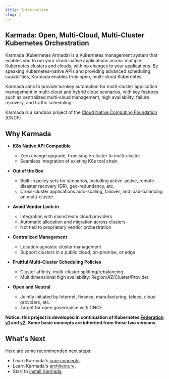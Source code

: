 ```yaml
---
title: Introduction
slug: /
---
```


## Karmada: Open, Multi-Cloud, Multi-Cluster Kubernetes Orchestration

Karmada (Kubernetes Armada) is a Kubernetes management system that enables you to run your cloud-native applications across multiple Kubernetes clusters and clouds, with no changes to your applications. By speaking Kubernetes-native APIs and providing advanced scheduling capabilities, Karmada enables truly open, multi-cloud Kubernetes.

Karmada aims to provide turnkey automation for multi-cluster application management in multi-cloud and hybrid cloud scenarios,
with key features such as centralized multi-cloud management, high availability, failure recovery, and traffic scheduling.

Karmada is a sandbox project of the [Cloud Native Computing Foundation](https://cncf.io/) (CNCF).

## Why Karmada

- __K8s Native API Compatible__
    - Zero change upgrade, from single-cluster to multi-cluster
    - Seamless integration of existing K8s tool chain

- __Out of the Box__
    - Built-in policy sets for scenarios, including active-active, remote disaster recovery (DR), geo-redundancy, etc.
    - Cross-cluster applications auto-scaling, failover, and load-balancing on multi-cluster.

- __Avoid Vendor Lock-in__
    - Integration with mainstream cloud providers
    - Automatic allocation and migration across clusters
    - Not tied to proprietary vendor orchestration

- __Centralized Management__
    - Location agnostic cluster management
    - Support clusters in a public cloud, on-premise, or edge

- __Fruitful Multi-Cluster Scheduling Policies__
    - Cluster affinity, multi-cluster splitting/rebalancing
    - Multidimensional high availability: Region/AZ/Cluster/Provider

- __Open and Neutral__
    - Jointly initiated by Internet, finance, manufacturing, teleco, cloud providers, etc.
    - Target for open governance with CNCF

**Notice: this project is developed in continuation of Kubernetes [Federation v1](https://github.com/kubernetes-retired/federation) and [v2](https://github.com/kubernetes-sigs/kubefed). Some basic concepts are inherited from these two versions.**

## What's Next

Here are some recommended next steps:

- Learn Karmada's [core concepts](./core-concept.md).
- Learn Karmada's [architecture](./architecture.md).
- Start to [install Karmada](../installation/installation.md).
